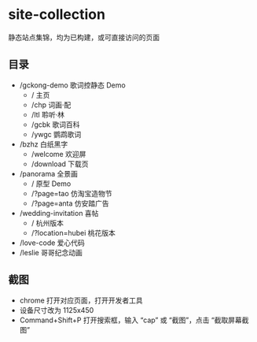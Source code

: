 # site-collection

静态站点集锦，均为已构建，或可直接访问的页面

## 目录

- /gckong-demo 歌词控静态 Demo
  - / 主页
  - /chp 词画·配
  - /ltl 聆听·林
  - /gcbk 歌词百科
  - /ywgc 鹦鹉歌词
- /bzhz 白纸黑字
  - /welcome 欢迎屏
  - /download 下载页
- /panorama 全景画
  - / 原型 Demo
  - /?page=tao 仿淘宝造物节
  - /?page=anta 仿安踏广告
- /wedding-invitation 喜帖
  - / 杭州版本 
  - /?location=hubei 桃花版本
- /love-code 爱心代码
- /leslie 哥哥纪念动画

## 截图
- chrome 打开对应页面，打开开发者工具
- 设备尺寸改为 1125x450
- Command+Shift+P 打开搜索框，输入 “cap” 或 “截图”，点击 “截取屏幕截图”

